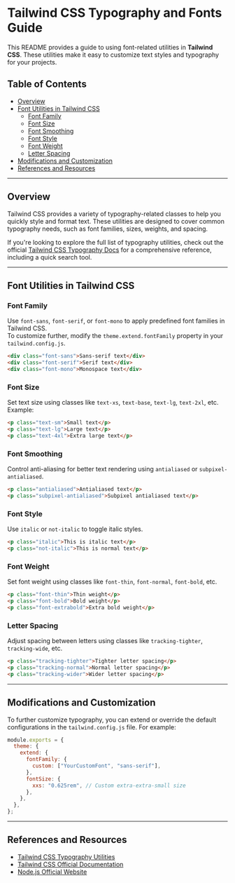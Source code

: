 # Tailwind CSS Typography and Fonts Guide

This README provides a guide to using font-related utilities in **Tailwind CSS**. These utilities make it easy to customize text styles and typography for your projects.

## Table of Contents

- [Overview](#overview)
- [Font Utilities in Tailwind CSS](#font-utilities-in-tailwind-css)
  - [Font Family](#font-family)
  - [Font Size](#font-size)
  - [Font Smoothing](#font-smoothing)
  - [Font Style](#font-style)
  - [Font Weight](#font-weight)
  - [Letter Spacing](#letter-spacing)
- [Modifications and Customization](#modifications-and-customization)
- [References and Resources](#references-and-resources)

---

## Overview

Tailwind CSS provides a variety of typography-related classes to help you quickly style and format text. These utilities are designed to cover common typography needs, such as font families, sizes, weights, and spacing.

If you're looking to explore the full list of typography utilities, check out the official [Tailwind CSS Typography Docs](https://tailwindcss.com/docs/typography) for a comprehensive reference, including a quick search tool.

---

## Font Utilities in Tailwind CSS

### Font Family

Use `font-sans`, `font-serif`, or `font-mono` to apply predefined font families in Tailwind CSS.  
To customize further, modify the `theme.extend.fontFamily` property in your `tailwind.config.js`.

```html
<div class="font-sans">Sans-serif text</div>
<div class="font-serif">Serif text</div>
<div class="font-mono">Monospace text</div>
```

### Font Size

Set text size using classes like `text-xs`, `text-base`, `text-lg`, `text-2xl`, etc.  
Example:

```html
<p class="text-sm">Small text</p>
<p class="text-lg">Large text</p>
<p class="text-4xl">Extra large text</p>
```

### Font Smoothing

Control anti-aliasing for better text rendering using `antialiased` or `subpixel-antialiased`.

```html
<p class="antialiased">Antialiased text</p>
<p class="subpixel-antialiased">Subpixel antialiased text</p>
```

### Font Style

Use `italic` or `not-italic` to toggle italic styles.

```html
<p class="italic">This is italic text</p>
<p class="not-italic">This is normal text</p>
```

### Font Weight

Set font weight using classes like `font-thin`, `font-normal`, `font-bold`, etc.

```html
<p class="font-thin">Thin weight</p>
<p class="font-bold">Bold weight</p>
<p class="font-extrabold">Extra bold weight</p>
```

### Letter Spacing

Adjust spacing between letters using classes like `tracking-tighter`, `tracking-wide`, etc.

```html
<p class="tracking-tighter">Tighter letter spacing</p>
<p class="tracking-normal">Normal letter spacing</p>
<p class="tracking-wider">Wider letter spacing</p>
```

---

## Modifications and Customization

To further customize typography, you can extend or override the default configurations in the `tailwind.config.js` file. For example:

```javascript
module.exports = {
  theme: {
    extend: {
      fontFamily: {
        custom: ["YourCustomFont", "sans-serif"],
      },
      fontSize: {
        xxs: "0.625rem", // Custom extra-extra-small size
      },
    },
  },
};
```

---

## References and Resources

- [Tailwind CSS Typography Utilities](https://tailwindcss.com/docs/typography)
- [Tailwind CSS Official Documentation](https://tailwindcss.com/)
- [Node.js Official Website](https://nodejs.org/)

